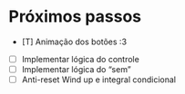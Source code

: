 # Próximos passos 
- [T] Animação dos botões :3
- [ ] Implementar lógica do controle
- [ ] Implementar lógica do “sem” 
- [ ] Anti-reset Wind up e integral condicional
